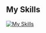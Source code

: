 ## **My Skills**
[![My Skills](https://skillicons.dev/icons?i=js,html,css,tailwind,react,figma,&theme=dark)](https://github.com/DoNuTll40)
